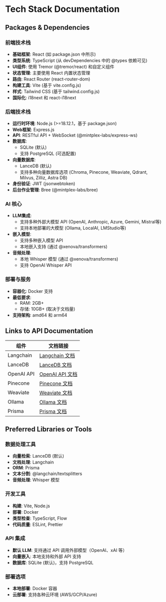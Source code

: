 # Tech Stack Documentation

## Packages & Dependencies

### 前端技术栈
- **基础框架**: React (如 package.json 中所示)
- **类型系统**: TypeScript (从 devDependencies 中的 @types 依赖可见)
- **UI组件**: 使用 Tremor (@tremor/react) 和自定义组件
- **状态管理**: 主要使用 React 内置状态管理
- **路由**: React Router (react-router-dom)
- **构建工具**: Vite (基于 vite.config.js)
- **样式**: Tailwind CSS (基于 tailwind.config.js)
- **国际化**: i18next 和 react-i18next

### 后端技术栈
- **运行时环境**: Node.js (>=18.12.1，基于 package.json)
- **Web框架**: Express.js
- **API**: RESTful API + WebSocket (@mintplex-labs/express-ws)
- **数据库**: 
  - SQLite (默认)
  - 支持 PostgreSQL (可选配置)
- **向量数据库**: 
  - LanceDB (默认)
  - 支持多种向量数据库选项 (Chroma, Pinecone, Weaviate, Qdrant, Milvus, Zilliz, Astra DB)
- **身份验证**: JWT (jsonwebtoken)
- **后台作业管理**: Bree (@mintplex-labs/bree)

### AI 核心
- **LLM集成**: 
  - 支持多种外部大模型 API (OpenAI, Anthropic, Azure, Gemini, Mistral等)
  - 支持本地部署的大模型 (Ollama, LocalAI, LMStudio等)
- **嵌入模型**:
  - 支持多种嵌入模型 API
  - 本地嵌入支持 (通过 @xenova/transformers)
- **音频处理**:
  - 本地 Whisper 模型 (通过 @xenova/transformers)
  - 支持 OpenAI Whisper API

### 部署与服务
- **容器化**: Docker 支持
- **最低要求**:
  - RAM: 2GB+
  - 存储: 10GB+ (取决于文档量)
- **支持架构**: amd64 和 arm64

## Links to API Documentation

| 组件 | 文档链接 |
|------|----------|
| Langchain | [Langchain 文档](https://js.langchain.com/docs/) |
| LanceDB | [LanceDB 文档](https://lancedb.github.io/lancedb/) |
| OpenAI API | [OpenAI API 文档](https://platform.openai.com/docs/api-reference) |
| Pinecone | [Pinecone 文档](https://docs.pinecone.io/docs/overview) |
| Weaviate | [Weaviate 文档](https://weaviate.io/developers/weaviate) |
| Ollama | [Ollama 文档](https://ollama.ai/library) |
| Prisma | [Prisma 文档](https://www.prisma.io/docs) |

## Preferred Libraries or Tools

### 数据处理工具
- **向量检索**: LanceDB (默认)
- **文档处理**: Langchain
- **ORM**: Prisma
- **文本分割**: @langchain/textsplitters
- **音频处理**: Whisper 模型

### 开发工具
- **构建**: Vite, Node.js
- **部署**: Docker
- **类型检查**: TypeScript, Flow
- **代码质量**: ESLint, Prettier

### API 集成
- **默认 LLM**: 支持通过 API 调用外部模型（OpenAI、xAI 等）
- **向量嵌入**: 本地支持和外部 API 支持
- **数据库**: SQLite (默认)，支持 PostgreSQL

### 部署选项
- **本地部署**: Docker 容器
- **云部署**: 支持各种云环境 (AWS/GCP/Azure)